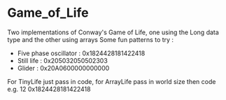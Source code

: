 # Game_of_Life
Two implementations of Conway's Game of Life, one using the Long data type and the other using arrays
Some fun patterns to try : 
* Five phase oscillator : 0x1824428181422418
* Still life : 0x205032050502303
* Glider : 0x20A0600000000000

For TinyLife just pass in code, for ArrayLife pass in world size then code e.g. 12 0x1824428181422418
